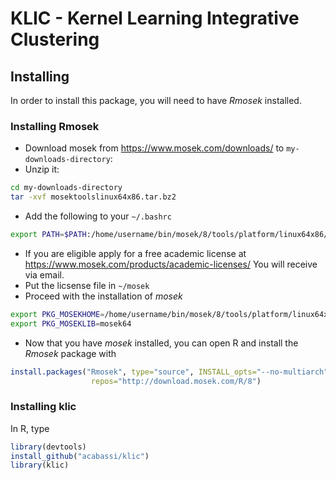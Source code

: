 # KLIC - Kernel Learning Integrative Clustering

## Installing 

In order to install this package, you will need to have _Rmosek_ installed. 

### Installing Rmosek

* Download mosek from https://www.mosek.com/downloads/ to `my-downloads-directory`:
* Unzip it:
```bash
cd my-downloads-directory
tar -xvf mosektoolslinux64x86.tar.bz2
```
* Add the following to your `~/.bashrc`

```bash
export PATH=$PATH:/home/username/bin/mosek/8/tools/platform/linux64x86/bin
```

* If you are eligible apply for a free academic license at https://www.mosek.com/products/academic-licenses/ You will receive via email. 
* Put the licsense file in `~/mosek`
* Proceed with the installation of _mosek_

```bash
export PKG_MOSEKHOME=/home/username/bin/mosek/8/tools/platform/linux64x86`
export PKG_MOSEKLIB=mosek64
```
* Now that you have _mosek_ installed, you can open R and install the _Rmosek_ package with 
```R
install.packages("Rmosek", type="source", INSTALL_opts="--no-multiarch", 
                  repos="http://download.mosek.com/R/8")
```

### Installing klic

In R, type
```R 
library(devtools)
install_github("acabassi/klic")
library(klic)
```
